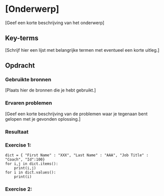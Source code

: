# [Onderwerp]
[Geef een korte beschrijving van het onderwerp]

## Key-terms
[Schrijf hier een lijst met belangrijke termen met eventueel een korte uitleg.]

## Opdracht
### Gebruikte bronnen
[Plaats hier de bronnen die je hebt gebruikt.]

### Ervaren problemen
[Geef een korte beschrijving van de problemen waar je tegenaan bent gelopen met je gevonden oplossing.]

### Resultaat
### Exercise 1:
```
dict = { "First Name" : "XXX", "Last Name" : "AAA", "Job Title" : "Coach", "Id":100}
for i,j in dict.items():
    print(i,j)
for i in dict.values():
    print(i)
```
### Exercise 2:
```

```